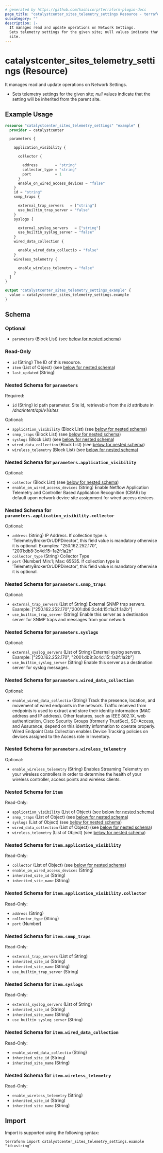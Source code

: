 ```yaml
---
# generated by https://github.com/hashicorp/terraform-plugin-docs
page_title: "catalystcenter_sites_telemetry_settings Resource - terraform-provider-catalystcenter"
subcategory: ""
description: |-
  It manages read and update operations on Network Settings.
  Sets telemetry settings for the given site; null values indicate that the setting will be inherited from the parent
  site.
---
```


# catalystcenter_sites_telemetry_settings (Resource)

It manages read and update operations on Network Settings.

- Sets telemetry settings for the given site; *null* values indicate that the setting will be inherited from the parent
site.

## Example Usage

```terraform
resource "catalystcenter_sites_telemetry_settings" "example" {
  provider = catalystcenter

  parameters {

    application_visibility {

      collector {

        address        = "string"
        collector_type = "string"
        port           = 1
      }
      enable_on_wired_access_devices = "false"
    }
    id = "string"
    snmp_traps {

      external_trap_servers   = ["string"]
      use_builtin_trap_server = "false"
    }
    syslogs {

      external_syslog_servers   = ["string"]
      use_builtin_syslog_server = "false"
    }
    wired_data_collection {

      enable_wired_data_collectio = "false"
    }
    wireless_telemetry {

      enable_wireless_telemetry = "false"
    }
  }
}

output "catalystcenter_sites_telemetry_settings_example" {
  value = catalystcenter_sites_telemetry_settings.example
}
```

<!-- schema generated by tfplugindocs -->
## Schema

### Optional

- `parameters` (Block List) (see [below for nested schema](#nestedblock--parameters))

### Read-Only

- `id` (String) The ID of this resource.
- `item` (List of Object) (see [below for nested schema](#nestedatt--item))
- `last_updated` (String)

<a id="nestedblock--parameters"></a>
### Nested Schema for `parameters`

Required:

- `id` (String) id path parameter. Site Id, retrievable from the *id* attribute in */dna/intent/api/v1/sites*

Optional:

- `application_visibility` (Block List) (see [below for nested schema](#nestedblock--parameters--application_visibility))
- `snmp_traps` (Block List) (see [below for nested schema](#nestedblock--parameters--snmp_traps))
- `syslogs` (Block List) (see [below for nested schema](#nestedblock--parameters--syslogs))
- `wired_data_collection` (Block List) (see [below for nested schema](#nestedblock--parameters--wired_data_collection))
- `wireless_telemetry` (Block List) (see [below for nested schema](#nestedblock--parameters--wireless_telemetry))

<a id="nestedblock--parameters--application_visibility"></a>
### Nested Schema for `parameters.application_visibility`

Optional:

- `collector` (Block List) (see [below for nested schema](#nestedblock--parameters--application_visibility--collector))
- `enable_on_wired_access_devices` (String) Enable Netflow Application Telemetry and Controller Based Application Recognition (CBAR) by default upon network device site assignment for wired access devices.

<a id="nestedblock--parameters--application_visibility--collector"></a>
### Nested Schema for `parameters.application_visibility.collector`

Optional:

- `address` (String) IP Address. If collection type is 'TelemetryBrokerOrUDPDirector', this field value is mandatory otherwise it is optional. Examples: "250.162.252.170", "2001:db8:3c4d:15::1a2f:1a2b"
- `collector_type` (String) Collector Type
- `port` (Number) Min:1; Max: 65535. If collection type is 'TelemetryBrokerOrUDPDirector', this field value is mandatory otherwise it is optional.



<a id="nestedblock--parameters--snmp_traps"></a>
### Nested Schema for `parameters.snmp_traps`

Optional:

- `external_trap_servers` (List of String) External SNMP trap servers. Example: ["250.162.252.170","2001:db8:3c4d:15::1a2f:1a2b"]
- `use_builtin_trap_server` (String) Enable this server as a destination server for SNMP traps and messages from your network


<a id="nestedblock--parameters--syslogs"></a>
### Nested Schema for `parameters.syslogs`

Optional:

- `external_syslog_servers` (List of String) External syslog servers. Example: ["250.162.252.170", "2001:db8:3c4d:15::1a2f:1a2b"]
- `use_builtin_syslog_server` (String) Enable this server as a destination server for syslog messages.


<a id="nestedblock--parameters--wired_data_collection"></a>
### Nested Schema for `parameters.wired_data_collection`

Optional:

- `enable_wired_data_collectio` (String) Track the presence, location, and movement of wired endpoints in the network. Traffic received from endpoints is used to extract and store their identity information (MAC address and IP address). Other features, such as IEEE 802.1X, web authentication, Cisco Security Groups (formerly TrustSec), SD-Access, and Assurance, depend on this identity information to operate properly. Wired Endpoint Data Collection enables Device Tracking policies on devices assigned to the Access role in Inventory.


<a id="nestedblock--parameters--wireless_telemetry"></a>
### Nested Schema for `parameters.wireless_telemetry`

Optional:

- `enable_wireless_telemetry` (String) Enables Streaming Telemetry on your wireless controllers in order to determine the health of your wireless controller, access points and wireless clients.



<a id="nestedatt--item"></a>
### Nested Schema for `item`

Read-Only:

- `application_visibility` (List of Object) (see [below for nested schema](#nestedobjatt--item--application_visibility))
- `snmp_traps` (List of Object) (see [below for nested schema](#nestedobjatt--item--snmp_traps))
- `syslogs` (List of Object) (see [below for nested schema](#nestedobjatt--item--syslogs))
- `wired_data_collection` (List of Object) (see [below for nested schema](#nestedobjatt--item--wired_data_collection))
- `wireless_telemetry` (List of Object) (see [below for nested schema](#nestedobjatt--item--wireless_telemetry))

<a id="nestedobjatt--item--application_visibility"></a>
### Nested Schema for `item.application_visibility`

Read-Only:

- `collector` (List of Object) (see [below for nested schema](#nestedobjatt--item--application_visibility--collector))
- `enable_on_wired_access_devices` (String)
- `inherited_site_id` (String)
- `inherited_site_name` (String)

<a id="nestedobjatt--item--application_visibility--collector"></a>
### Nested Schema for `item.application_visibility.collector`

Read-Only:

- `address` (String)
- `collector_type` (String)
- `port` (Number)



<a id="nestedobjatt--item--snmp_traps"></a>
### Nested Schema for `item.snmp_traps`

Read-Only:

- `external_trap_servers` (List of String)
- `inherited_site_id` (String)
- `inherited_site_name` (String)
- `use_builtin_trap_server` (String)


<a id="nestedobjatt--item--syslogs"></a>
### Nested Schema for `item.syslogs`

Read-Only:

- `external_syslog_servers` (List of String)
- `inherited_site_id` (String)
- `inherited_site_name` (String)
- `use_builtin_syslog_server` (String)


<a id="nestedobjatt--item--wired_data_collection"></a>
### Nested Schema for `item.wired_data_collection`

Read-Only:

- `enable_wired_data_collectio` (String)
- `inherited_site_id` (String)
- `inherited_site_name` (String)


<a id="nestedobjatt--item--wireless_telemetry"></a>
### Nested Schema for `item.wireless_telemetry`

Read-Only:

- `enable_wireless_telemetry` (String)
- `inherited_site_id` (String)
- `inherited_site_name` (String)

## Import

Import is supported using the following syntax:

```shell
terraform import catalystcenter_sites_telemetry_settings.example "id:=string"
```

